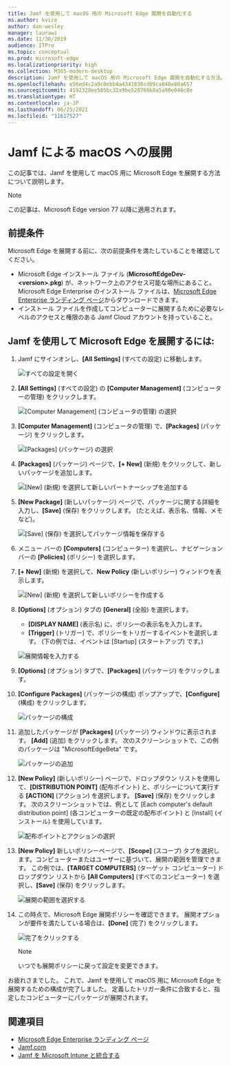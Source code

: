 ```yaml
---
title: Jamf を使用して macOS 用の Microsoft Edge 展開を自動化する
ms.author: kvice
author: dan-wesley
manager: laurawi
ms.date: 11/30/2019
audience: ITPro
ms.topic: conceptual
ms.prod: microsoft-edge
ms.localizationpriority: high
ms.collection: M365-modern-desktop
description: Jamf を使用して macOS 用の Microsoft Edge 展開を自動化する方法。
ms.openlocfilehash: e56ed4c2a9c0ebb4a4341830cd09ca040e80a657
ms.sourcegitcommit: 4192328ee585bc32a9be528766b8a5a98e046c8e
ms.translationtype: HT
ms.contentlocale: ja-JP
ms.lasthandoff: 06/25/2021
ms.locfileid: "11617527"
---
```

# <a name="deploy-to-macos-with-jamf"></a>Jamf による macOS への展開

この記事では、Jamf を使用して macOS 用に Microsoft Edge を展開する方法について説明します。

> [!NOTE]
> この記事は、Microsoft Edge version 77 以降に適用されます。

## <a name="prerequisites"></a>前提条件

Microsoft Edge を展開する前に、次の前提条件を満たしていることを確認してください。

- Microsoft Edge インストール ファイル (**MicrosoftEdgeDev-\<version\>.pkg**) が、ネットワーク上のアクセス可能な場所にあること。 Microsoft Edge Enterprise のインストール ファイルは、[Microsoft Edge Enterprise ランディング ページ](https://aka.ms/EdgeEnterprise)からダウンロードできます。
- インストール ファイルを作成してコンピューターに展開するために必要なレベルのアクセスと権限のある Jamf Cloud アカウントを持っていること。

## <a name="to-deploy-microsoft-edge-using-jamf"></a>Jamf を使用して Microsoft Edge を展開するには:

1. Jamf にサインオンし、**[All Settings]** (すべての設定) に移動します。

    ![すべての設定を開く](./media/mac-deploy/jamf-dash-main-open-settings.png)

2. **[All Settings]** (すべての設定) の **[Computer Management]** (コンピューターの管理) をクリックします。

    ![[Computer Management] (コンピュータの管理) の選択](./media/mac-deploy/jamf-all-settings-computer-mgmt.png)

3. **[Computer Management]** (コンピュータの管理) で、**[Packages]** (パッケージ) をクリックします。

    ![[Packages] (パッケージ) の選択](./media/mac-deploy/jamf-all-settings-computer-mgmt-pkgs.png)

4. **[Packages]** (パッケージ) ページで、**[+ New]** (新規) をクリックして、新しいパッケージを追加します。

    ![[New] (新規) を選択して新しいパートナーシップを追加する](./media/mac-deploy/jamf-all-settings-computer-mgmt-new-pkg.png)

5. **[New Package]** (新しいパッケージ) ページで、パッケージに関する詳細を入力し、**[Save]** (保存) をクリックします。 (たとえば、表示名、情報、メモなど)。

    ![[Save] (保存) を選択してパッケージ情報を保存する](./media/mac-deploy/jamf-all-settings-computer-mgmt-save-pkg-info.png)

6. メニュー バーの **[Computers]** (コンピューター) を選択し、ナビゲーション バーの **[Policies]** (ポリシー) を選択します。

7. **[+ New]** (新規) を選択して、**New Policy** (新しいポリシー) ウィンドウを表示します。

    ![[New] (新規) を選択して新しいポリシーを作成する](./media/mac-deploy/jamf-all-settings-computer-new-policy.png)

8. **[Options]** (オプション) タブの **[General]** (全般) を選択します。

    - **[DISPLAY NAME]** (表示名) に、ポリシーの表示名を入力します。
    - **[Trigger]** (トリガー) で、ポリシーをトリガーするイベントを選択します。 (下の例では、イベントは [Startup] (スタートアップ) です。)

    ![展開情報を入力する](./media/mac-deploy/jamf-all-settings-computer-cfg-policy.png)

9. **[Options]** (オプション) タブで、**[Packages]** (パッケージ) をクリックします。

10. **[Configure Packages]** (パッケージの構成) ポップアップで、**[Configure]** (構成) をクリックします。

    ![パッケージの構成](./media/mac-deploy/jamf-all-settings-computer-policy-pkg-configure.png)

11. 追加したパッケージが **[Packages]** (パッケージ) ウィンドウに表示されます。 **[Add]** (追加) をクリックします。 次のスクリーンショットで、この例のパッケージは "MicrosoftEdgeBeta" です。

    ![パッケージの追加](./media/mac-deploy/jamf-all-settings-computer-policy-pkg-add-beta.png)

12. **[New Policy]** (新しいポリシー) ページで、ドロップダウン リストを使用して、**[DISTRIBUTION POINT]** (配布ポイント) と、ポリシーについて実行する **[ACTION]** (アクション) を選択します。 **[Save]** (保存) をクリックします。 次のスクリーンショットでは、例として [Each computer's default distribution point] (各コンピューターの既定の配布ポイント) と [Install] (インストール) を使用しています。

    ![配布ポイントとアクションの選択](./media/mac-deploy/jamf-all-settings-computer-mgmt-pkg-cfg-distro.png)

13. **[New Policy]** 新しいポリシーページで、**[Scope]** (スコープ) タブを選択します。コンピューターまたはユーザーに基づいて、展開の範囲を管理できます。 この例では、**[TARGET COMPUTERS]** (ターゲット コンピューター) ドロップダウン リストから **[All Computers]** (すべてのコンピューター) を選択し、**[Save]** (保存) をクリックします。

    ![展開の範囲を選択する](./media/mac-deploy/jamf-all-settings-computer-mgmt-add-target.png)

14. この時点で、Microsoft Edge 展開ポリシーを確認できます。 展開オプションが要件を満たしている場合は、**[Done]** (完了) をクリックします。

    ![完了をクリックする](./media/mac-deploy/jamf-all-settings-computer-mgmt-finish-add-deployment.png)

    > [!NOTE]
    > いつでも展開ポリシーに戻って設定を変更できます。

お疲れさまでした。 これで、Jamf を使用して macOS 用に Microsoft Edge を展開するための構成が完了しました。 定義したトリガー条件に合致すると、指定したコンピューターにパッケージが展開されます。

## <a name="see-also"></a>関連項目

- [Microsoft Edge Enterprise ランディング ページ](https://aka.ms/EdgeEnterprise)
- [Jamf.com](https://www.jamf.com/)
- [Jamf を Microsoft Intune と統合する](/intune/conditional-access-integrate-jamf)